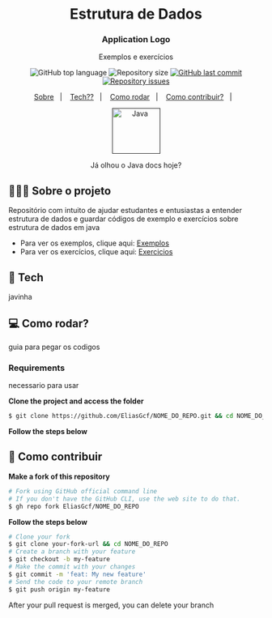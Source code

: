 <h1 align="center"> Estrutura de Dados  </h1>

<h3 align="center">
<!-- <img alt="Logo" src=".github/logo.png" width="200px" /> -->
  Application Logo
</h3>

<p align="center">Exemplos e exercícios</p>

<p align="center">
  <img alt="GitHub top language" src="https://img.shields.io/github/languages/top/nathanSeixeiro/Estrutura-de-dados">
  
  <img alt="Repository size" src="https://img.shields.io/github/repo-size/nathanSeixeiro/Estrutura-de-dados">
  
  <a href="https://github.com/nathanSeixeiro/Estrutura-de-dados/commits/master">
    <img alt="GitHub last commit" src="https://img.shields.io/github/last-commit/nathanSeixeiro/Estrutura-de-dados">
  </a>
  
  <a href="https://github.com/nathanSeixeiro/Estrutura-de-dados/issues">
    <img alt="Repository issues" src="https://img.shields.io/github/issues/nathanSeixeiro/Estrutura-de-dados">
  </a>
  
  <!--img alt="GitHub" src="https://img.shields.io/github/nathanSeixeiro/Estrutura-de-dados"-->
</p>

<p align="center">
  <a href="#-sobre-o-projeto">Sobre</a>&nbsp;&nbsp;&nbsp;|&nbsp;&nbsp;&nbsp;
  <a href="#-tech">Tech??</a>&nbsp;&nbsp;&nbsp;|&nbsp;&nbsp;&nbsp;
  <a href="#-como-rodar">Como rodar</a>&nbsp;&nbsp;&nbsp;|&nbsp;&nbsp;&nbsp;
  <a href="#-como-contribuir">Como contribuir?</a>&nbsp;&nbsp;&nbsp;|&nbsp;&nbsp;&nbsp;
</p>

<p align="center">
  <a href="" target="_blank">
            <img align="center" alt="Java" height="90" width="95" src="https://cdn.jsdelivr.net/gh/devicons/devicon/icons/java/java-original-wordmark.svg">
  </a>
 </p>
 
 <p align="center">
  Já olhou o Java docs hoje?
</p>


## 👨🏻‍💻 Sobre o projeto

Repositório com intuito de ajudar estudantes e entusiastas a entender estrutura de dados e guardar códigos de exemplo e exercícios sobre estrutura de dados em java

- Para ver os exemplos, clique aqui: [Exemplos](https://github.com/nathanSeixeiro/Estrutura-de-dados/tree/main/Exemplos)</br>
- Para ver os exercícios, clique aqui: [Exercicios](https://github.com/nathanSeixeiro/Estrutura-de-dados/tree/main/Exerc%C3%ADcios)

## 🚀 Tech

javinha 

## 💻 Como rodar?

guia para pegar os codigos

### Requirements

necessario para usar 

**Clone the project and access the folder**

```bash
$ git clone https://github.com/EliasGcf/NOME_DO_REPO.git && cd NOME_DO_REPO
```

**Follow the steps below**



## 🤔 Como contribuir

**Make a fork of this repository**

```bash
# Fork using GitHub official command line
# If you don't have the GitHub CLI, use the web site to do that.
$ gh repo fork EliasGcf/NOME_DO_REPO
```

**Follow the steps below**

```bash
# Clone your fork
$ git clone your-fork-url && cd NOME_DO_REPO
# Create a branch with your feature
$ git checkout -b my-feature
# Make the commit with your changes
$ git commit -m 'feat: My new feature'
# Send the code to your remote branch
$ git push origin my-feature
```

After your pull request is merged, you can delete your branch

